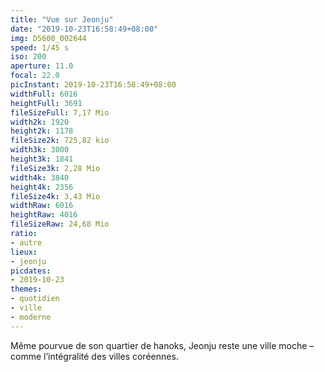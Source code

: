 ```yaml
---
title: "Vue sur Jeonju"
date: "2019-10-23T16:58:49+08:00"
img: D5600_002644
speed: 1/45 s
iso: 200
aperture: 11.0
focal: 22.0
picInstant: 2019-10-23T16:58:49+08:00
widthFull: 6016
heightFull: 3691
fileSizeFull: 7,17 Mio
width2k: 1920
height2k: 1178
fileSize2k: 725,82 kio
width3k: 3000
height3k: 1841
fileSize3k: 2,28 Mio
width4k: 3840
height4k: 2356
fileSize4k: 3,43 Mio
widthRaw: 6016
heightRaw: 4016
fileSizeRaw: 24,68 Mio
ratio:
- autre
lieux:
- jeonju
picdates:
- 2019-10-23
themes:
- quotidien
- ville
- moderne
---
```


Même pourvue de son quartier de hanoks, Jeonju reste une ville moche – comme l’intégralité des villes coréennes.